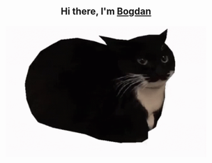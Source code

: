 <h2 align="center">Hi there, I'm <a href="https://vk.com/bogdan24104" target="_blank">Bogdan</a>
  <div>
  <p align="center">
    <img width="460" height="300" src="https://github.com/BogdanGryaznov/Practice-with-API/blob/main/maxwell-the-cat-maxwell.gif">
  </p>
  </div>
 <p Computer science student></a>


